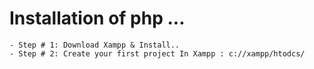# Installation of php ...
    - Step # 1: Download Xampp & Install..
    - Step # 2: Create your first project In Xampp : c://xampp/htodcs/